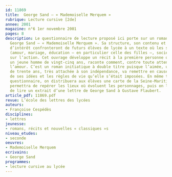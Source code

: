 ```yaml
---
id: 11869
title:  George Sand – « Mademoiselle Merquem » 
rubrique: Lecture cursive [2de]
annee: 2001
magazine: n°6 1er novembre 2001
pages: 8
description: Le questionnaire de lecture proposé ici porte sur un roman de 1868 de
  George Sand – « Mademoiselle Merquem ». Sa structure, son contenu et ses centres
  d’intérêt confronteront de futurs élèves de lycée à un texte où les sujets de réflexion
  (amour, mariage, éducation – en particulier celle des filles –, société…) l’emportent
  sur l’action. Cet ouvrage développe un récit à la première personne où le narrateur,
  un jeune homme de vingt-cinq ans, raconte comment, contre toute attente, il a découvert
  l’amour. C’est un roman initiatique à double titre puisque l’aimée, une jeune femme
  de trente ans, très attachée à son indépendance, va remettre en cause certaines
  de ses idées et les règles de vie qu’elle s’était imposées. En même temps que le
  questionnaire, on distribuera aux élèves une carte de la Seine-Maritime qui leur
  permettra de repérer les lieux où évoluent les personnages, puis on leur conseillera
  de lire un extrait d’une lettre de George Sand à Gustave Flaubert.
article_pdf: 11869.pdf
revue: L’école des lettres des lycées
auteurs:
- Françoise Cespédès
disciplines:
- lettres
jeunesse:
- romans, récits et nouvelles « classiques »s
niveau_etudes:
- seconde
oeuvres:
- Mademoiselle Merquem
ecrivains:
- George Sand
programmes:
- lecture cursive au lycée
---
```

